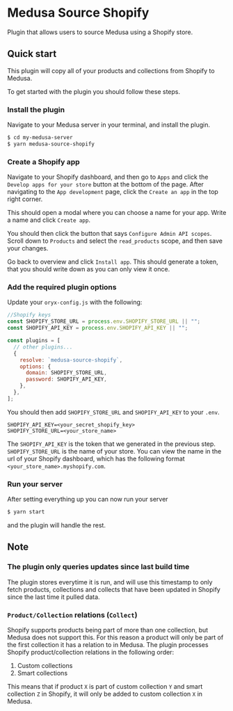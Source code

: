 # Medusa Source Shopify
Plugin that allows users to source Medusa using a Shopify store.

## Quick start

This plugin will copy all of your products and collections from Shopify to Medusa. 

To get started with the plugin you should follow these steps.

### Install the plugin

Navigate to your Medusa server in your terminal, and install the plugin.

```zsh
$ cd my-medusa-server
$ yarn medusa-source-shopify
```

### Create a Shopify app

Navigate to your Shopify dashboard, and then go to `Apps` and click the `Develop apps for your store` button at the bottom of the page. After navigating to the `App development` page, click the `Create an app` in the top right corner.

This should open a modal where you can choose a name for your app. Write a name and click `Create app`.

You should then click the button that says `Configure Admin API scopes`. Scroll down to `Products` and select the `read_products` scope, and then save your changes.

Go back to overview and click `Install app`. This should generate a token, that you should write down as you can only view it once.


### Add the required plugin options

Update your `oryx-config.js` with the following:

```js
//Shopify keys
const SHOPIFY_STORE_URL = process.env.SHOPIFY_STORE_URL || "";
const SHOPIFY_API_KEY = process.env.SHOPIFY_API_KEY || "";

const plugins = [
  // other plugins...
  {
    resolve: `medusa-source-shopify`,
    options: {
      domain: SHOPIFY_STORE_URL,
      password: SHOPIFY_API_KEY,
    },
  },
];
```

You should then add `SHOPIFY_STORE_URL` and `SHOPIFY_API_KEY` to your `.env`.

```env
SHOPIFY_API_KEY=<your_secret_shopify_key>
SHOPIFY_STORE_URL=<your_store_name>
```

The `SHOPIFY_API_KEY` is the token that we generated in the previous step. `SHOPIFY_STORE_URL` is the name of your store. You can view the name in the url of your Shopify dashboard, which has the following format `<your_store_name>.myshopify.com`.

### Run your server

After setting everything up you can now run your server

```zsh
$ yarn start
```

and the plugin will handle the rest.

## Note

### The plugin only queries updates since last build time

The plugin stores everytime it is run, and will use this timestamp to only fetch products, collections and collects that have been updated in Shopify since the last time it pulled data.

### `Product/Collection` relations (`Collect`)
Shopify supports products being part of more than one collection, but Medusa does not support this. For this reason a product will only be part of the first collection it has a relation to in Medusa. The plugin processes Shopify product/collection relations in the following order:

1. Custom collections
2. Smart collections

This means that if product `X` is part of custom collection `Y` and smart collection `Z` in Shopify, it will only be added to custom collection `X` in Medusa.



